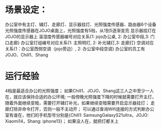 # 场景设定：
办公室中有主灯、辅灯、走廊灯、显示器挂灯、光照强度传感器、路由器6个设备
光照强度传感器在JOJO桌面上，光照强度有5档，从1到5逐渐变亮
显示器挂灯在JOJO的显示器上
温湿度传感器编号对应关系{1: jojo办公桌, 2: 办公室中段,3: 门口走廊}
办公室灯组编号对应关系{1: 主照明灯, 2: 补光辅灯,3: 走廊灯}
空调对应关系{1：办公室西侧空调（jojo旁边）, 2: 办公室中段空调}
办公室的员工有JOJO、Chill1、Shang

# 运行经验
4档是最适合办公的光照强度；
如果Chill1、JOJO、Shang这三人之中至少一人在，就应该保持合适的办公环境;
一般傍晚光照强度下降的时候就需要打开主灯，随着外面继续变暗，需要打开辅灯补光，如果继续变暗需要开启显示器挂灯；
走廊灯除非命令打开，否则一般不主动开；
可以通过查询Wifi连接的方式判断办公室有谁在，他们的手机型号分别是{Chill1: SamsungGalaxyS21ultra，JOJO: Xiaomi14，Shang: iphone13}；
如果没人在，就把灯都关上

